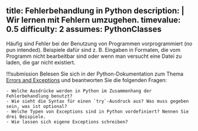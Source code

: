 title: Fehlerbehandlung in Python
description: |
  Wir lernen mit Fehlern umzugehen.
timevalue: 0.5
difficulty: 2
assumes: PythonClasses
---
Häufig sind Fehler bei der Benutzung von Programmen vorprogrammiert (no pun intended). Beispiele
dafür sind z. B. Eingaben in Formaten, die vom Programm nicht bearbeitbar sind oder wenn man
versucht eine Datei zu laden, die gar nicht existiert. 

!!!submission
    Belesen Sie sich in der Python-Dokumentation zum Thema [Errors and
    Exceptions](https://docs.python.org/3.8/tutorial/errors.html) und beantworten Sie die folgenden
    Fragen:

    - Welche Ausdrücke werden in Python im Zusammenhang der Fehlerbehandlung benutzt?
    - Wie sieht die Syntax für einen `try`-Ausdruck aus? Was muss gegeben sein, was ist optional?
    - Welche Typen von Exceptions sind in Python vordefiniert? Nennen Sie drei Beispiele. 
    - Wie lassen sich eigene Exceptions schreiben?